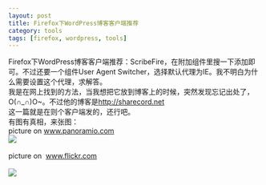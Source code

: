 ```yaml
---
layout: post
title: Firefox下WordPress博客客户端推荐
category: tools
tags: [firefox, wordpress, tools]
---
```


Firefox下WordPress博客客户端推荐：ScribeFire，在附加组件里搜一下添加即可。不过还要一个组件User Agent Switcher，选择默认代理为IE。我不明白为什么需要设置这个代理，求解答。<br />我是在网上找到的方法，当我想把它放到博客上的时候，突然发现忘记出处了，O(∩_∩)O~。不过他的博客是<a href="http://sharecord.net">http://sharecord.net</a><br />这一篇就是在则个客户端发的，还行吧。<br />有图有真相，来张图：<br />picture on www.panoramio.com<br /><img src="http://commondatastorage.googleapis.com/static.panoramio.com/photos/medium/46010288.jpg" /><br /><br />picture on&nbsp; www.flickr.com<br /><br /><img src="http://flic.kr/p/97nogj" /><br /><br /><div class="zemanta-pixie"><img class="zemanta-pixie-img" alt="" src="http://img.zemanta.com/pixy.gif?x-id=b3b19454-3351-8fb4-acad-f9e10fcefd41" /></div>
